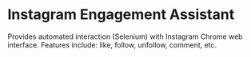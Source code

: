 # Instagram Engagement Assistant
Provides automated interaction (Selenium) with Instagram Chrome web interface. Features include: like, follow, unfollow, comment, etc.
